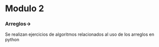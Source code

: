 # Modulo 2
### Arreglos->
Se realizan ejercicios de algoritmos relacionados al uso de los arreglos en python
